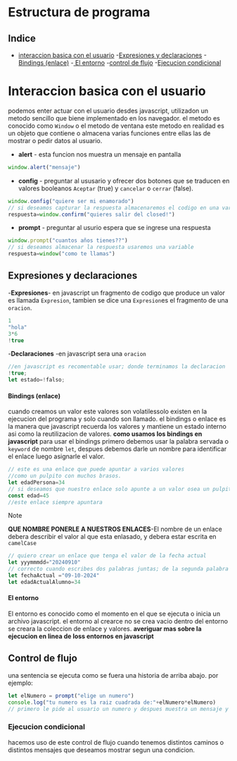 # Estructura de programa
## Indice
- [interaccion basica con el usuario](#interaccion-basica-con-el-usuario)
-[Expresiones y declaraciones](#expresiones-y-declaraciones)
-[Bindings (enlace)](#bindings-enlace)
-[ El entorno](#el-entorno)
-[control de flujo](#control-de-flujo)
-[Ejecucion condicional](#ejecucion-condicional)
# Interaccion basica con el usuario
podemos enter actuar con el usuario desdes javascript, utilizadon un metodo sencillo que biene implementado en los navegador.
el metodo es conocido como `Window` o el metodo de ventana este metodo en realidad es un objeto que contiene o almacena varias funciones entre ellas las de mostrar o pedir datos al usuario.
- **alert** - esta funcion nos muestra un mensaje en pantalla
```js
window.alert("mensaje")
```
- **config** - preguntar al ususario y ofrecer dos botones que se traducen en valores booleanos `Aceptar` (true) y `cancelar` o `cerrar` (false).
```js
window.config("quiere ser mi enamorado")
// si deseamos capturar la respuesta almacenaremos el codigo en una variable
respuesta=window.confirm("quieres salir del closed!")
```
- **prompt** - preguntar al usurio espera que se ingrese una respuesta
```js
window.prompt("cuantos años tienes??")
// si deseamos almacenar la respuesta usaremos una variable
respuesta=window("como te llamas")
```
## Expresiones y declaraciones
-**Expresiones**- en javascript un fragmento de codigo que produce un valor es llamada `Expresion`, tambien se dice una `Expresion`es el fragmento de una `oracion`.
```js
1
"hola"
3*6
!true
```
-**Declaraciones** -en javascript sera una `oracion`
```js
//en javascript es recomentable usar; donde terminamos la declaracion
!true;
let estado=!falso; 
```
#### Bindings (enlace)
cuando creamos un valor este valores son volatilessolo existen en la ejecucion del programa y solo cuando son llamado.
el bindings o enlace es la manera que javascript recuerda los valores y mantiene un estado interno asi como la reutilizacion de valores.
**como usamos los bindings en javascript**
para usar el bindings primero debemos usar la palabra servada o `keyword`  de nombre `let`, despues debemos darle un nombre para identificar el enlace luego asignarle el valor.
```js
// este es una enlace que puede apuntar a varios valores 
//como un pulpito con muchos brasos.
let edadPersona=34
// si deseamos que nuestro enlace solo apunte a un valor osea un pulpito con un brasito entonces para crear  este enlace debemos hacer el uso de la keywor const.
const edad=45
//este enlace siempre apuntara 
```
> [!NOTE]
> **QUE NOMBRE PONERLE A NUESTROS ENLACES**-El nombre de un enlace debera describir el valor al que esta enlasado, y debera estar escrita en `camelCase`
```js
// quiero crear un enlace que tenga el valor de la fecha actual
let yyymmmdd="20240910"
// correcto cuando escribes dos palabras juntas; de la segunda palabra se debe iniciar con mayuscula a esto se llama camelCase,en javascript solo se utiliza _
let fechaActual ="09-10-2024"
let edadActualAlumno=34
```
#### El entorno
El entorno es conocido como el momento en el que se ejecuta o inicia un archivo javascript.
el entorno al crearce no se crea vacio  dentro del entorno se creara la coleccion de enlace y valores. 
**averiguar mas sobre la ejecucion en linea de loss entornos en javascript**

## Control de flujo
una sentencia se ejecuta como se fuera una historia de arriba abajo.
 por ejemplo:
 ```js
 let elNumero = prompt("elige un numero")
 console.log("tu numero es la raiz cuadrada de:"+elNumero*elNumero)
 // primero le pide al usuario un numero y despues muestra un mensaje y el cuadrado de ese numero
 ```
 ### Ejecucion condicional
 hacemos uso de este control de flujo cuando tenemos distintos caminos o distintos mensajes que deseamos mostrar segun una condicion.